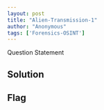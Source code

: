 ```yaml
---
layout: post
title: "Alien-Transmission-1"
author: "Anonymous"
tags: ['Forensics-OSINT']
---
```


Question Statement

## Solution

## Flag

